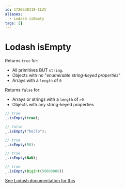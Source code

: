 ```yaml
---
id: 1726638318-ILZV
aliases:
  - Lodash isEmpty
tags: []
---
```


# Lodash isEmpty

Returns `true` for:
- All primitives BUT `string`.
- Objects with no "_enumerable string-keyed properties_"
- Arrays with a `length` of `0`

Returns `false` for:
- Arrays or strings with a `length` of `>0`
- Objects with any string-keyed properties

```js
// true
_.isEmpty(true);

// false
_.isEmpty("hello");

// true
_.isEmpty(50);

// true
_.isEmpty(NaN);

// true
_.isEmpty(BigInt(50000000))
```

[See Lodash documentation for this](https://lodash.com/docs/4.17.15#isEmpty)

